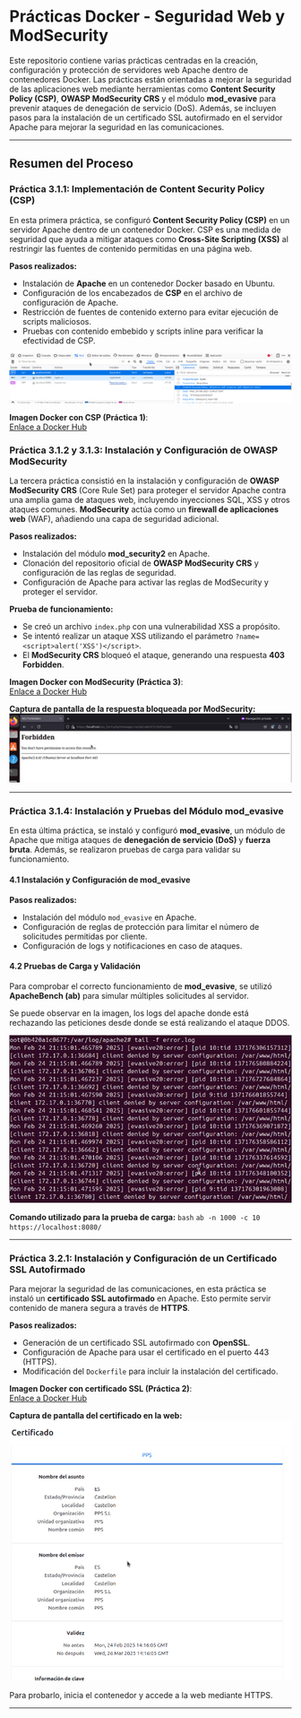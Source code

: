 # Prácticas Docker - Seguridad Web y ModSecurity

Este repositorio contiene varias prácticas centradas en la creación, configuración y protección de servidores web Apache dentro de contenedores Docker. Las prácticas están orientadas a mejorar la seguridad de las aplicaciones web mediante herramientas como **Content Security Policy (CSP)**, **OWASP ModSecurity CRS** y el módulo **mod_evasive** para prevenir ataques de denegación de servicio (DoS). Además, se incluyen pasos para la instalación de un certificado SSL autofirmado en el servidor Apache para mejorar la seguridad en las comunicaciones.

---

## Resumen del Proceso

### Práctica 3.1.1: Implementación de Content Security Policy (CSP)

En esta primera práctica, se configuró **Content Security Policy (CSP)** en un servidor Apache dentro de un contenedor Docker. CSP es una medida de seguridad que ayuda a mitigar ataques como **Cross-Site Scripting (XSS)** al restringir las fuentes de contenido permitidas en una página web.

**Pasos realizados:**
- Instalación de **Apache** en un contenedor Docker basado en Ubuntu.
- Configuración de los encabezados de **CSP** en el archivo de configuración de Apache.
- Restricción de fuentes de contenido externo para evitar ejecución de scripts maliciosos.
- Pruebas con contenido embebido y scripts inline para verificar la efectividad de CSP.

![Prueba del CSP en los headers de la petición de la web](assets/validacionCSFBuena.png)

**Imagen Docker con CSP (Práctica 1)**:  
[Enlace a Docker Hub](https://hub.docker.com/repository/docker/pps10198054/pr3.1.1/general)


### Práctica 3.1.2 y 3.1.3: Instalación y Configuración de OWASP ModSecurity

La tercera práctica consistió en la instalación y configuración de **OWASP ModSecurity CRS** (Core Rule Set) para proteger el servidor Apache contra una amplia gama de ataques web, incluyendo inyecciones SQL, XSS y otros ataques comunes. **ModSecurity** actúa como un **firewall de aplicaciones web** (WAF), añadiendo una capa de seguridad adicional.

**Pasos realizados:**
- Instalación del módulo **mod_security2** en Apache.
- Clonación del repositorio oficial de **OWASP ModSecurity CRS** y configuración de las reglas de seguridad.
- Configuración de Apache para activar las reglas de ModSecurity y proteger el servidor.

**Prueba de funcionamiento:**
- Se creó un archivo `index.php` con una vulnerabilidad XSS a propósito.
- Se intentó realizar un ataque XSS utilizando el parámetro `?name=<script>alert('XSS')</script>`.
- El **ModSecurity CRS** bloqueó el ataque, generando una respuesta **403 Forbidden**.

**Imagen Docker con ModSecurity (Práctica 3)**:  
[Enlace a Docker Hub](https://hub.docker.com/repository/docker/pps10198054/pr3.1.2/general)

**Captura de pantalla de la respuesta bloqueada por ModSecurity:**
![Respuesta bloqueada por ModSecurity](assets/pruebaWAF.png)

---

### Práctica 3.1.4: Instalación y Pruebas del Módulo mod_evasive

En esta última práctica, se instaló y configuró **mod_evasive**, un módulo de Apache que mitiga ataques de **denegación de servicio (DoS)** y **fuerza bruta**. Además, se realizaron pruebas de carga para validar su funcionamiento.

#### **4.1 Instalación y Configuración de mod_evasive**
**Pasos realizados:**
- Instalación del módulo `mod_evasive` en Apache.
- Configuración de reglas de protección para limitar el número de solicitudes permitidas por cliente.
- Configuración de logs y notificaciones en caso de ataques.

#### **4.2 Pruebas de Carga y Validación**
Para comprobar el correcto funcionamiento de **mod_evasive**, se utilizó **ApacheBench (ab)** para simular múltiples solicitudes al servidor.

Se puede observar en la imagen, los logs del apache donde está rechazando las peticiones desde donde se está realizando el ataque DDOS.

![Prueba del bloqueo de las peticiones](assets/validacionAtaqueDDos.png)

**Comando utilizado para la prueba de carga:**
`bash`
`ab -n 1000 -c 10 https://localhost:8080/`

---

### Práctica 3.2.1: Instalación y Configuración de un Certificado SSL Autofirmado

Para mejorar la seguridad de las comunicaciones, en esta práctica se instaló un **certificado SSL autofirmado** en Apache. Esto permite servir contenido de manera segura a través de **HTTPS**.

**Pasos realizados:**
- Generación de un certificado SSL autofirmado con **OpenSSL**.
- Configuración de Apache para usar el certificado en el puerto 443 (HTTPS).
- Modificación del `Dockerfile` para incluir la instalación del certificado.

**Imagen Docker con certificado SSL (Práctica 2)**:  
[Enlace a Docker Hub](https://hub.docker.com/repository/docker/pps10198054/pr3.1.4/general)

**Captura de pantalla del certificado en la web:**
![Certificado dentro de la web](assets/certificado.png)

Para probarlo, inicia el contenedor y accede a la web mediante HTTPS.

---




